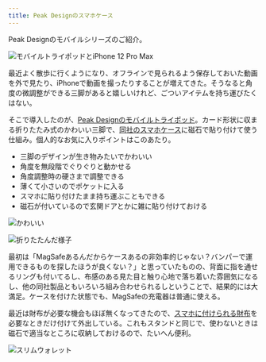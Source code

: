 ```yaml
---
title: Peak Designのスマホケース
---
```

Peak Designのモバイルシリーズのご紹介。

![](https://lh6.googleusercontent.com/MePo_9cVeydFjlWl0rqzZYoLVb_irZDR5ihPwx_e5GOP9KrmdmHgXIN7V_qM22xRSKStzEVdEWiSxJjk4NnDO6TmA4HxL0gsTYqHPIpKII_t65aID28nr3y0_W-VhgoGf-Nfq4q9aDzruZ4-0VdY4t8vYLwLPGxHD42MBrhYS0qRsgD42W9u5EyaKVbk "モバイルトライポッドとiPhone 12 Pro Max")

最近よく散歩に行くようになり、オフラインで見られるよう保存しておいた動画を外で見たり、iPhoneで動画を撮ったりすることが増えてきた。そうなると角度の微調整ができる三脚があると嬉しいけれど、ごついアイテムを持ち運びたくはない。

そこで導入したのが、[Peak Designのモバイルトライポッド](https://www.amazon.co.jp/dp/B09FRZPLL3)。カード形状に収まる折りたたみ式のかわいい三脚で、[同社のスマホケース](https://www.amazon.co.jp/dp/B09FP3HP7Z?)に磁石で貼り付けて使う仕組み。個人的なお気に入りポイントはこのあたり。

*   三脚のデザインが生き物みたいでかわいい
*   角度を無段階でぐりぐりと動かせる
*   角度調整時の硬さまで調整できる
*   薄くて小さいのでポケットに入る
*   スマホに貼り付けたまま持ち運ぶこともできる
*   磁石が付いているので玄関ドアとかに雑に貼り付けておける

![](https://lh6.googleusercontent.com/lAfsJrP3B-9kI9Ucq8vQd-7V6sjUDtllGGzgOqKN1mxc5h-Qm6DdrN5o199E84C6Xq74GBUgViNcRM2FnjG6FPogFlpiJCK5YXYFMWRT6SJqh6zPpfdbHxxw0Lo1-Oa1AxtBY5E91DnRGIqgB-aIHEGqwhJ3S3s67Oi_yaRyT9pHq_gKCKXZmsoSyVGT "かわいい")

![](https://lh3.googleusercontent.com/ghEZqrEVigiF0cpP-Ts535YT5MRH8xhk7mxDnyC2wOwRY7W-7Oqu24L3MvJIe5vhlih4Bp8skHO8qUWFzT9tvGE1W-eCiIhSw8_wwA-303T_8R5i9a9qtD8V8Sf5AD_yjGu6WUmVY5cwkKGx67wJP2MV87isa2qYk32fOONzdUD9m6xd4o4zkiZENqe4 "折りたたんだ様子")

最初は「MagSafeあるんだからケースあるの非効率的じゃない？バンパーで運用できるものを探したほうが良くない？」と思っていたものの、背面に指を通せるリングも付いてるし、布感のある見た目と触り心地で落ち着いた雰囲気になるし、他の同社製品ともいろいろ組み合わせられるしということで、結果的には大満足。ケースを付けた状態でも、MagSafeの充電器は普通に使える。

最近は財布が必要な機会もほぼ無くなってきたので、[スマホに付けられる財布](https://www.amazon.co.jp/dp/B09FSGW671)を必要なときだけ付けて外出している。これもスタンドと同じで、使わないときは磁石で適当なところに収納しておけるので、たいへん便利。

![](https://lh3.googleusercontent.com/4eAYdUEjtMtJCB7QqImjLHev4wPV3FpRF1wnmZ1GTArMOBLG3MzxOciJr-YM1zvR49T-8L3eD1rgGCmihAZFDQD3E7z-a_iacn2sR1nLzM5yPCFfl23dOuzc87Lsw_Yp3Ai37w9c8fgqZ7jrT-4IMBkkUTIovu03mu0H6cSLyRLjRNFS1-3uvpJd5cPC "スリムウォレット")
